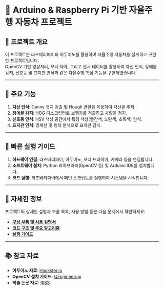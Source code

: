 # 🚗 Arduino & Raspberry Pi 기반 자율주행 자동차 프로젝트

## 📒 프로젝트 개요
이 프로젝트는 라즈베리파이와 아두이노를 활용하여 자율주행 자동차를 설계하고 구현한 프로젝트입니다.  
OpenCV 기반 영상처리, 모터 제어, 그리고 센서 데이터를 활용하여 차선 인식, 장애물 감지, 신호등 및 표지판 인식과 같은 자율주행 핵심 기능을 구현하였습니다.

---

## 📂 주요 기능
1. **차선 인식**: Canny 엣지 검출 및 Hough 변환을 이용하여 차선을 추적.
2. **장애물 감지**: HOG 디스크립터로 보행자를 검출하고 차량을 정지.
3. **신호등 인식**: HSV 색상 공간에서 특정 색상(빨간색, 노란색, 초록색) 인식.
4. **표지판 인식**: 경계선 및 형태 분석으로 표지판 감지.

---

## 📌 빠른 실행 가이드
1. **하드웨어 연결**: 라즈베리파이, 아두이노, 모터 드라이버, 카메라 등을 연결합니다.
2. **소프트웨어 설치**: Python 라이브러리(OpenCV 등) 및 Arduino IDE를 설치합니다.
3. **코드 실행**: 라즈베리파이에서 메인 스크립트를 실행하여 시스템을 시작합니다.

---

## 📖 자세한 정보
프로젝트의 상세한 설명과 부품 목록, 사용 방법 등은 다음 문서에서 확인하세요:
- **[구성 부품 및 사용 설명서](./docs/HardwareDetails.md)**
- **[코드 구조 및 주요 알고리즘](./docs/CodeStructure.md)**
- **[실행 가이드](./docs/InstallationGuide.md)**

---

## 📚 참고 자료
- **아두이노 자료**: [Hackster.io](https://www.hackster.io/)
- **OpenCV 설치 가이드**: [QEngineering](https://qengineering.eu/install-opencv-on-raspberry-pi.html)
- **학술 논문 자료**: [RISS](https://www.riss.kr/index.do)
